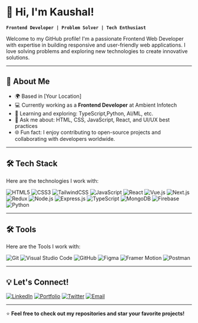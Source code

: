 # 👋 Hi, I'm Kaushal!

**`Frontend Developer | Problem Solver | Tech Enthusiast`**

Welcome to my GitHub profile! I'm a passionate Frontend Web Developer with expertise in building responsive and user-friendly web applications. I love solving problems and exploring new technologies to create innovative solutions.

---

## 🌟 About Me

- 🌍 Based in [Your Location]
- 💻 Currently working as a **Frontend Developer** at Ambient Infotech
- 🌱 Learning and exploring: TypeScript,Python, AI/ML, etc.
- 💬 Ask me about: HTML, CSS, JavaScript, React, and UI/UX best practices
- 🌐 Fun fact: I enjoy contributing to open-source projects and collaborating with developers worldwide.

---

## 🛠️ Tech Stack

Here are the technologies I work with:

![HTML5](https://img.shields.io/badge/HTML5-E34F26?style=for-the-badge&logo=html5&logoColor=white)
![CSS3](https://img.shields.io/badge/CSS3-1572B6?style=for-the-badge&logo=css3&logoColor=white)
![TailwindCSS](https://img.shields.io/badge/TailwindCSS-06B6D4?style=for-the-badge&logo=tailwindcss&logoColor=white)
![JavaScript](https://img.shields.io/badge/JavaScript-F7DF1E?style=for-the-badge&logo=javascript&logoColor=black)
![React](https://img.shields.io/badge/React-61DAFB?style=for-the-badge&logo=react&logoColor=black)
![Vue.js](https://img.shields.io/badge/Vue.js-4FC08D?style=for-the-badge&logo=vuedotjs&logoColor=white)
![Next.js](https://img.shields.io/badge/Next-black?style=for-the-badge&logo=next.js&logoColor=white)
![Redux](https://img.shields.io/badge/redux-%23593d88.svg?style=for-the-badge&logo=redux&logoColor=white)
![Node.js](https://img.shields.io/badge/Node.js-339933?style=for-the-badge&logo=nodedotjs&logoColor=white)
![Express.js](https://img.shields.io/badge/Express.js-000000?style=for-the-badge&logo=express&logoColor=white)
![TypeScript](https://img.shields.io/badge/TypeScript-3178C6?style=for-the-badge&logo=typescript&logoColor=white)
![MongoDB](https://img.shields.io/badge/MongoDB-47A248?style=for-the-badge&logo=mongodb&logoColor=white)
![Firebase](https://img.shields.io/badge/Firebase-FFCA28?style=for-the-badge&logo=firebase&logoColor=black)
![Python](https://img.shields.io/badge/Python-3776AB?style=for-the-badge&logo=python&logoColor=white)

---

## 🛠️ Tools

Here are the Tools I work with:

![Git](https://img.shields.io/badge/Git-F05032?style=for-the-badge&logo=git&logoColor=white)
![Visual Studio Code](https://img.shields.io/badge/Visual%20Studio%20Code-007ACC?style=for-the-badge&logo=visualstudiocode&logoColor=white)
![GitHub](https://img.shields.io/badge/GitHub-181717?style=for-the-badge&logo=github&logoColor=white)
![Figma](https://img.shields.io/badge/Figma-F24E1E?style=for-the-badge&logo=figma&logoColor=white)
![Framer Motion](https://img.shields.io/badge/Framer%20Motion-0055FF?style=for-the-badge&logo=framer&logoColor=white)
![Postman](https://img.shields.io/badge/Postman-FF6C37?style=for-the-badge&logo=postman&logoColor=white)

---

## 💡 Let's Connect!

[![LinkedIn](https://img.shields.io/badge/LinkedIn-0077B5?style=for-the-badge&logo=linkedin&logoColor=white)](https://www.linkedin.com/in/kaushal-kumar-soni-99362122a/)
[![Portfolio](https://img.shields.io/badge/Portfolio-24292e?style=for-the-badge&logo=github&logoColor=white)](https://yourportfolio.com)
[![Twitter](https://img.shields.io/badge/Twitter-1DA1F2?style=for-the-badge&logo=twitter&logoColor=white)](https://x.com/Kaushal30637618?t=iyA_ErzpGyfxMO2c4zibIw&s=08)
[![Email](https://img.shields.io/badge/Email-EA4335?style=for-the-badge&logo=gmail&logoColor=white)](<[mailto:kaushalkumarsoni69@gmail.com](https://mail.google.com/mail/u/0/#inbox?compose=GTvVlcRzCMtPNCbzGgntFsLWTTKRlhGfVrbhVmbPRMpQgjgCMFCzDtFhxbfSlfgNDFxcpsNjQLhxH)>)

---

⭐️ **Feel free to check out my repositories and star your favorite projects!**

  <!---
  isKaushal/isKaushal is a ✨ special ✨ repository because its `README.md` (this file) appears on your GitHub profile.
  You can click the Preview link to take a look at your changes.
  --->
